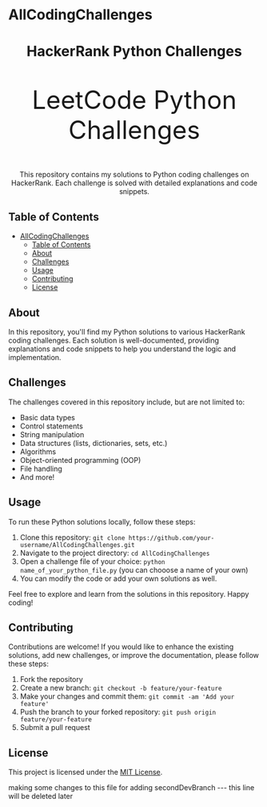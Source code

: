 # AllCodingChallenges
<h1 align="center">HackerRank Python Challenges</h1>
<p align="center" style="font-size:50px">LeetCode Python Challenges</p>

<p align="center">
  This repository contains my solutions to Python coding challenges on HackerRank. Each challenge is solved with detailed explanations and code snippets.
</p>

## Table of Contents
- [AllCodingChallenges](#allcodingchallenges)
  - [Table of Contents](#table-of-contents)
  - [About](#about)
  - [Challenges](#challenges)
  - [Usage](#usage)
  - [Contributing](#contributing)
  - [License](#license)

<!-- About Section -->
## About
In this repository, you'll find my Python solutions to various HackerRank coding challenges. Each solution is well-documented, providing explanations and code snippets to help you understand the logic and implementation.

<!-- Challenges Section -->
## Challenges
The challenges covered in this repository include, but are not limited to:
- Basic data types
- Control statements
- String manipulation
- Data structures (lists, dictionaries, sets, etc.)
- Algorithms
- Object-oriented programming (OOP)
- File handling
- And more!

<!-- Usage Section -->
## Usage
To run these Python solutions locally, follow these steps:
1. Clone this repository: `git clone https://github.com/your-username/AllCodingChallenges.git`
2. Navigate to the project directory: `cd AllCodingChallenges`
3. Open a challenge file of your choice: `python name_of_your_python_file.py` (you can chooose a name of your own)
4. You can modify the code or add your own solutions as well.

Feel free to explore and learn from the solutions in this repository. Happy coding!

<!-- Contributing Section -->
## Contributing
Contributions are welcome! If you would like to enhance the existing solutions, add new challenges, or improve the documentation, please follow these steps:
1. Fork the repository
2. Create a new branch: `git checkout -b feature/your-feature`
3. Make your changes and commit them: `git commit -am 'Add your feature'`
4. Push the branch to your forked repository: `git push origin feature/your-feature`
5. Submit a pull request

<!-- License Section -->
## License
This project is licensed under the [MIT License](LICENSE).


making some changes to this file for adding secondDevBranch --- this line will be deleted later
